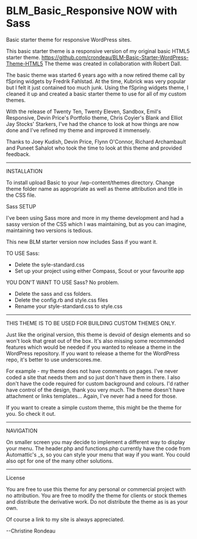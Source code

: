 BLM_Basic_Responsive NOW with Sass
===================================

Basic starter theme for responsive WordPress sites. 

This basic starter theme is a responsive version of my original basic HTML5 starter theme. 
https://github.com/crondeau/BLM-Basic-Starter-WordPress-Theme-HTML5
The theme was created in collaboration with Robert Dall.

The basic theme was started 6 years ago with a now retired theme call by fSpring widgets by Fredrik Fahlstad.
At the time, Kubrick was very popular but I felt it just contained too much junk.
Using the fSpring widgets theme, I cleaned it up and created a basic starter theme to use for all of my custom themes.

With the release of Twenty Ten, Twenty Eleven, Sandbox, Emil's Responsive, Devin Price's Portfolio theme, 
Chris Coyier's Blank and Elliot Jay Stocks' Starkers, I've had the chance to look at how things are now done and I've 
refined my theme and improved it immensely.

Thanks to Joey Kudish, Devin Price, Flynn O'Connor, Richard Archambault and Puneet Sahalot who took the time to look at this theme and provided feedback.

--------------------------------------------------------

INSTALLATION

To install upload Basic to your /wp-content/themes directory. Change theme folder name as appropriate as well as theme attribution and title in the CSS file.

Sass SETUP

I've been using Sass more and more in my theme development and had a sassy version of the CSS which I was maintaining, but as you
can imagine, maintaining two versions is tedious. 

This new BLM starter version now includes Sass if you want it.

TO USE Sass:
- Delete the syle-standard.css
- Set up your project using either Compass, Scout or your favourite app

YOU DON'T WANT TO USE Sass? No problem.
- Delete the sass and css folders.
- Delete the config.rb and style.css files
- Rename your style-standard.css to style.css


--------------------------------------------------------

THIS THEME IS TO BE USED FOR BUILDING CUSTOM THEMES ONLY.

Just like the original version, this theme is devoid of design elements and so won't look that great out of the box.
It's also missing some recommended features which would be needed if you wanted to release a theme in the WordPress repository. 
If you want to release a theme for the WordPress repo, it's better to use underscores.me.

For example - my theme does not have comments on pages. I've never coded a site that needs them and so just don't have them in there.
I also don't have the code required for custom background and colours. I'd rather have control of the design, thank you very much.
The theme doesn't have attachment or links templates... Again, I've never had a need for those.

If you want to create a simple custom theme, this might be the theme for you.
So check it out.


------------------------
NAVIGATION

On smaller screen you may decide to implement a different way to display your menu. 
The header.php and functions.php currently have the code from Automattic's _s, so you can style your menu that way if you want.
You could also opt for one of the many other solutions. 


----------
License

You are free to use this theme for any personal or commercial project with no attribution. 
You are free to modify the theme for clients or stock themes and distribute the derivative work. 
Do not distribute the theme as is as your own. 

Of course a link to my site is always appreciated.

--Christine Rondeau
